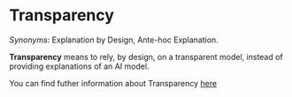 # Transparency

*Synonyms*: Explanation by Design, Ante-hoc Explanation.

**Transparency** means to rely, by design, on a transparent model, instead of providing explanations of an AI model.

You can find futher information about Transparency [here](../../T3.1/blackbox_transparent.md)
